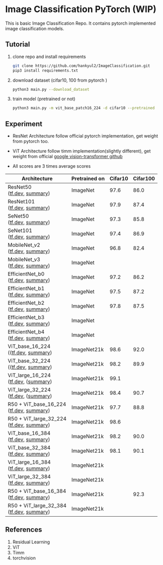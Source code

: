 # Image Classification PyTorch (WIP)
This is basic Image Classification Repo. It contains pytorch implemented image classification models.



## Tutorial

1. clone repo and install requirements

   ```bash
   git clone https://github.com/hankyul2/ImageClassification.git
   pip3 install requirements.txt
   ```

   

2. download dataset (cifar10, 100 from pytorch )

   ```bash
   python3 main.py --download_dataset
   ```

   

3. train model (pretrained or not)

   ```bash
   python3 main.py -m vit_base_patch16_224 -d cifar10 --pretrained
   ```

   



## Experiment

- ResNet Architecture follow official pytorch implementation, get weight from pytorch too.

- ViT Architecture follow timm implementation(slightly different), get weight from official [google vision-transformer github](https://github.com/google-research/vision_transformer) 
- All scores are 3 times average scores

| Architecture                                                 | Pretrained on | Cifar10 | Cifar100 |
| ------------------------------------------------------------ | ------------- | ------- | -------- |
| ResNet50<br />([tf.dev](), [summary]())                      | ImageNet      | 97.6    | 86.0     |
| ResNet101<br />([tf.dev](), [summary]())                     | ImageNet      | 97.9    | 87.4     |
| SeNet50<br />([tf.dev](), [summary]())                       | ImageNet      | 97.3    | 85.8     |
| SeNet101<br />([tf.dev](), [summary]())                      | ImageNet      | 97.4    | 86.9     |
| MobileNet_v2<br />([tf.dev](), [summary]())                  | ImageNet      | 96.8    | 82.4     |
| MobileNet_v3<br />([tf.dev](), [summary]())                  | ImageNet      |         |          |
| EfficientNet_b0<br />([tf.dev](), [summary]())               | ImageNet      | 97.2    | 86.2     |
| EfficientNet_b1<br />([tf.dev](), [summary]())               | ImageNet      | 97.5    | 87.2     |
| EfficientNet_b2<br />([tf.dev](), [summary]())               | ImageNet      | 97.8    | 87.5     |
| EfficientNet_b3<br />([tf.dev](), [summary]())               | ImageNet      |         |          |
| EfficientNet_b4<br />([tf.dev](), [summary]())               | ImageNet      |         |          |
| ViT_base_16_224<br />(([tf.dev](), [summary](docs/vit_base_patch16_224.md)) | ImageNet21k   | 98.6    | 92.0     |
| ViT_base_32_224<br />(([tf.dev](), [summary](docs/vit_base_patch32_224.md)) | ImageNet21k   | 98.2    | 89.9     |
| ViT_large_16_224<br />([tf.dev](), ([summary](docs/vit_large_patch16_224.md)) | ImageNet21k   | 99.1    |          |
| ViT_large_32_224<br />([tf.dev](), ([summary](docs/vit_large_patch32_224.md)) | ImageNet21k   | 98.4    | 90.7     |
| R50 + ViT_base_16_224<br />([tf.dev](), [summary](docs/vit_base_patch16_224.md)) | ImageNet21k   | 97.7    | 88.8     |
| R50 + ViT_large_32_224<br />([tf.dev](), [summary](docs/vit_base_patch16_224.md)) | ImageNet21k   | 98.6    |          |
| ViT_base_16_384<br />([tf.dev](), [summary](docs/vit_base_patch16_384.md)) | ImageNet21k   | 98.2    | 90.0     |
| ViT_base_32_384<br />([tf.dev](), [summary](docs/vit_base_patch32_224.md)) | ImageNet21k   | 98.1    | 90.1     |
| ViT_large_16_384<br />([tf.dev](), [summary](docs/vit_large_patch16_224.md)) | ImageNet21k   |         |          |
| ViT_large_32_384<br />([tf.dev](), [summary](docs/vit_large_patch32_224.md)) | ImageNet21k   |         |          |
| R50 + ViT_base_16_384<br />([tf.dev](), [summary](docs/vit_base_patch16_224.md)) | ImageNet21k   |         | 92.3     |
| R50 + ViT_large_32_384<br />([tf.dev](), [summary](docs/vit_base_patch16_224.md)) | ImageNet21k   |         |          |



## References

1. Residual Learning
2. ViT
3. Timm
4. torchvision